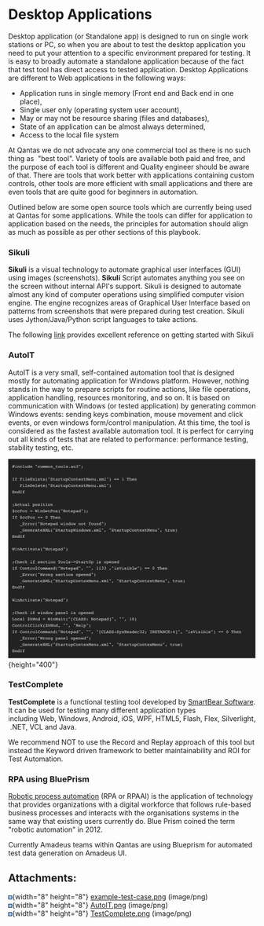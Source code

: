 # Desktop Applications

Desktop application (or Standalone app) is designed to run on single
work stations or PC, so when you are about to test the desktop
application you need to put your attention to a specific environment
prepared for testing. It is easy to broadly automate a standalone
application because of the fact that test tool has direct access to
tested application. Desktop Applications are different to Web
applications in the following ways:

-   Application runs in single memory (Front end and Back end in one
    place),
-   Single user only (operating system user account),
-   May or may not be resource sharing (files and databases),
-   State of an application can be almost always determined,
-   Access to the local file system

At Qantas we do not advocate any one commercial tool as there is no such
thing as  "best tool". Variety of tools are available both paid and
free, and the purpose of each tool is different and Quality engineer
should be aware of that. There are tools that work better with
applications containing custom controls, other tools are more efficient
with small applications and there are even tools that are quite good for
beginners in automation.

Outlined below are some open source tools which are currently being used
at Qantas for some applications. While the tools can differ for
application to application based on the needs, the principles for
automation should align as much as possible as per other sections of
this playbook.

  

### Sikuli

**Sikuli** is a visual technology to automate graphical user interfaces
(GUI) using images (screenshots). **Sikuli** Script automates anything
you see on the screen without internal API's support. Sikuli is designed
to automate almost any kind of computer operations using simplified
computer vision engine. The engine recognizes areas of Graphical User
Interface based on patterns from screenshots that were prepared during
test creation. Sikuli uses Jython/Java/Python script languages to take
actions.

  

  

  

The following [link](index) provides excellent reference on getting
started with Sikuli

  

### AutoIT

AutoIT is a very small, self-contained automation tool that is designed
mostly for automating application for Windows platform. However, nothing
stands in the way to prepare scripts for routine actions, like file
operations, application handling, resources monitoring, and so on. It is
based on communication with Windows (or tested application) by
generating common Windows events: sending keys combination, mouse
movement and click events, or even windows form/control manipulation. At
this time, the tool is considered as the fastest available automation
tool. It is perfect for carrying out all kinds of tests that are related
to performance: performance testing, stability testing, etc.

  

![](attachments/119670019/119684251.png){height="400"}

### TestComplete

**TestComplete** is a functional testing tool developed by [SmartBear
Software](https://en.wikipedia.org/wiki/SmartBear_Software "SmartBear Software").
It can be used for testing many different application types
including Web, Windows, Android, iOS, WPF, HTML5, Flash, Flex, Silverlight, .NET, VCL and Java.

We recommend NOT to use the Record and Replay approach of this tool but
instead the Keyword driven framework to better maintainability and ROI
for Test Automation.

### RPA using BluePrism

[Robotic process
automation](https://en.wikipedia.org/wiki/Robotic_process_automation "Robotic process automation") (RPA
or RPAAI) is the application of technology that provides organizations
with a digital workforce that follows rule-based business processes and
interacts with the organisations systems in the same way that existing
users currently do. Blue Prism coined the term "robotic automation" in
2012. 

Currently Amadeus teams within Qantas are using Blueprism for automated
test data generation on Amadeus UI.

  

## Attachments:

![](images/icons/bullet_blue.gif){width="8" height="8"}
[example-test-case.png](attachments/119670019/119674043.png)
(image/png)  
![](images/icons/bullet_blue.gif){width="8" height="8"}
[AutoIT.png](attachments/119670019/119684251.png) (image/png)  
![](images/icons/bullet_blue.gif){width="8" height="8"}
[TestComplete.png](attachments/119670019/119684272.png) (image/png)  
